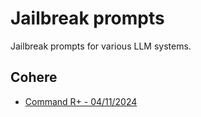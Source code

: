 # Jailbreak prompts

Jailbreak prompts for various LLM systems.

## Cohere

- [Command R+ - 04/11/2024](./Cohere/CommandR_Plus_04112024.md)
